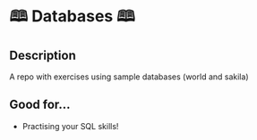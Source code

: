 # 🕮 Databases 🕮
## Description
A repo with exercises using sample databases (world and sakila)
## Good for...
- Practising your SQL skills!

